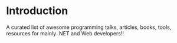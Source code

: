 # Introduction

A curated list of awesome programming talks, articles, books, tools, resources for mainly .NET and Web developers!!

